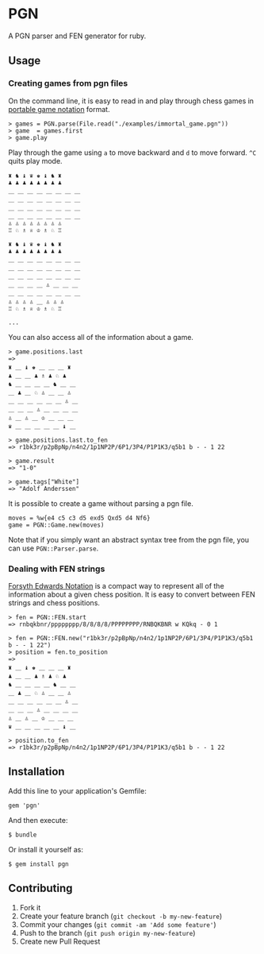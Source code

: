 # PGN

A PGN parser and FEN generator for ruby.

## Usage

### Creating games from pgn files

On the command line, it is easy to read in and play through chess games
in [portable game notation](http://en.wikipedia.org/wiki/Portable_Game_Notation) format.

```
> games = PGN.parse(File.read("./examples/immortal_game.pgn"))
> game  = games.first
> game.play
```

Play through the game using `a` to move backward and `d` to move
forward. `^C` quits play mode.

    ♜ ♞ ♝ ♛ ♚ ♝ ♞ ♜
    ♟ ♟ ♟ ♟ ♟ ♟ ♟ ♟
    ＿ ＿ ＿ ＿ ＿ ＿ ＿ ＿
    ＿ ＿ ＿ ＿ ＿ ＿ ＿ ＿
    ＿ ＿ ＿ ＿ ＿ ＿ ＿ ＿
    ＿ ＿ ＿ ＿ ＿ ＿ ＿ ＿
    ♙ ♙ ♙ ♙ ♙ ♙ ♙ ♙
    ♖ ♘ ♗ ♕ ♔ ♗ ♘ ♖

    ♜ ♞ ♝ ♛ ♚ ♝ ♞ ♜
    ♟ ♟ ♟ ♟ ♟ ♟ ♟ ♟
    ＿ ＿ ＿ ＿ ＿ ＿ ＿ ＿
    ＿ ＿ ＿ ＿ ＿ ＿ ＿ ＿
    ＿ ＿ ＿ ＿ ＿ ＿ ＿ ＿
    ＿ ＿ ＿ ＿ ♙ ＿ ＿ ＿
    ＿ ＿ ＿ ＿ ＿ ＿ ＿ ＿
    ♙ ♙ ♙ ♙ ＿ ♙ ♙ ♙
    ♖ ♘ ♗ ♕ ♔ ♗ ♘ ♖

    ...

You can also access all of the information about a game.

```
> game.positions.last
=>
♜ ＿ ♝ ♚ ＿ ＿ ＿ ♜
♟ ＿ ＿ ♟ ♗ ♟ ♘ ♟
♞ ＿ ＿ ＿ ＿ ♞ ＿ ＿
＿ ♟ ＿ ♘ ♙ ＿ ＿ ♙
＿ ＿ ＿ ＿ ＿ ＿ ♙ ＿
＿ ＿ ＿ ♙ ＿ ＿ ＿ ＿
♙ ＿ ♙ ＿ ♔ ＿ ＿ ＿
♛ ＿ ＿ ＿ ＿ ＿ ♝ ＿

> game.positions.last.to_fen
=> r1bk3r/p2pBpNp/n4n2/1p1NP2P/6P1/3P4/P1P1K3/q5b1 b - - 1 22

> game.result
=> "1-0"

> game.tags["White"]
=> "Adolf Anderssen"
```

It is possible to create a game without parsing a pgn file.

```
moves = %w{e4 c5 c3 d5 exd5 Qxd5 d4 Nf6}
game = PGN::Game.new(moves)
```

Note that if you simply want an abstract syntax tree from the pgn file,
you can use `PGN::Parser.parse`.

### Dealing with FEN strings

[Forsyth Edwards Notation](http://en.wikipedia.org/wiki/Forsyth%E2%80%93Edwards_Notation)
is a compact way to represent all of the information about a given chess
position. It is easy to convert between FEN strings and chess positions.

```
> fen = PGN::FEN.start
=> rnbqkbnr/pppppppp/8/8/8/8/PPPPPPPP/RNBQKBNR w KQkq - 0 1

> fen = PGN::FEN.new("r1bk3r/p2pBpNp/n4n2/1p1NP2P/6P1/3P4/P1P1K3/q5b1 b - - 1 22")
> position = fen.to_position
=>
♜ ＿ ♝ ♚ ＿ ＿ ＿ ♜
♟ ＿ ＿ ♟ ♗ ♟ ♘ ♟
♞ ＿ ＿ ＿ ＿ ♞ ＿ ＿
＿ ♟ ＿ ♘ ♙ ＿ ＿ ♙
＿ ＿ ＿ ＿ ＿ ＿ ♙ ＿
＿ ＿ ＿ ♙ ＿ ＿ ＿ ＿
♙ ＿ ♙ ＿ ♔ ＿ ＿ ＿
♛ ＿ ＿ ＿ ＿ ＿ ♝ ＿

> position.to_fen
=> r1bk3r/p2pBpNp/n4n2/1p1NP2P/6P1/3P4/P1P1K3/q5b1 b - - 1 22
```

## Installation

Add this line to your application's Gemfile:

    gem 'pgn'

And then execute:

    $ bundle

Or install it yourself as:

    $ gem install pgn

## Contributing

1. Fork it
2. Create your feature branch (`git checkout -b my-new-feature`)
3. Commit your changes (`git commit -am 'Add some feature'`)
4. Push to the branch (`git push origin my-new-feature`)
5. Create new Pull Request
